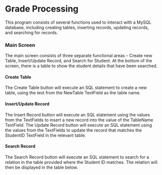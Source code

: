 # Grade Processing

This program consists of several functions used to interact with a MySQL database, including creating tables, inserting records, updating records, and searching for records.

### Main Screen
The main screen consists of three separate functional areas – Create new Table, Insert/Update Record, and Search for Student. At the bottom of the screen, there is a table to show the student details that have been searched.

#### Create Table
The Create Table button will execute an SQL statement to create a new table, using the text from the NewTable TextField as the table name.

#### Insert/Update Record
The Insert Record button will execute an SQL statement using the values from the TextFields to insert a new record into the value of the TableName TextField.
The Update Record button will execute an SQL statement using the values from the TextFields to update the record that matches the StudentID TextField in the relevant table.

#### Search Record
The Search Record button will execute an SQL statement to search for a relation in the table provided where the Student ID matches. The relation will then be displayed in the table below.
